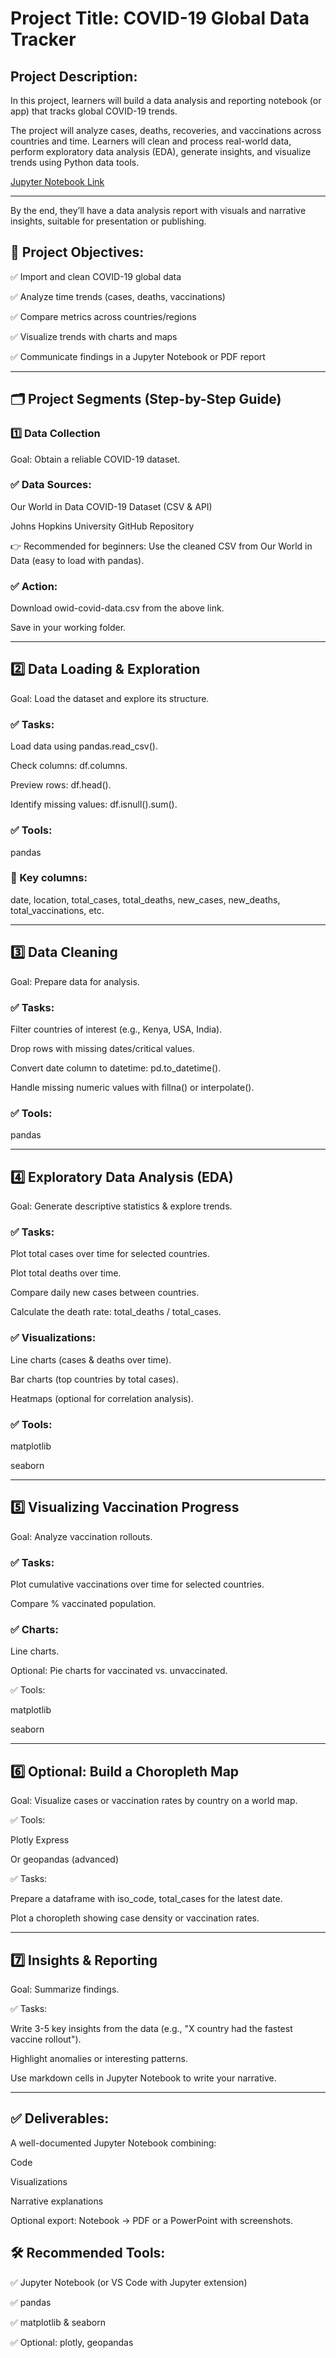 # Project Title: COVID-19 Global Data Tracker
## Project Description:

In this project, learners will build a data analysis and reporting notebook (or app) that tracks global COVID-19 trends. 

The project will analyze cases, deaths, recoveries, and vaccinations across countries and time. 
Learners will clean and process real-world data, perform exploratory data analysis (EDA), generate insights, and visualize trends using Python data tools.

[Jupyter Notebook Link](https://nb.anaconda.cloud/jupyterhub/user/1f0da55e-3670-46fd-ac88-5acd63b2a693/lab/tree/Week8/Untitled.ipynb?)

---

By the end, they’ll have a data analysis report with visuals and narrative insights, suitable for presentation or publishing.

## 🚩 Project Objectives:

✅ Import and clean COVID-19 global data

✅ Analyze time trends (cases, deaths, vaccinations)

✅ Compare metrics across countries/regions

✅ Visualize trends with charts and maps

✅ Communicate findings in a Jupyter Notebook or PDF report

---

## 🗂️ Project Segments (Step-by-Step Guide)
### 1️⃣ Data Collection

Goal: Obtain a reliable COVID-19 dataset.

### ✅ Data Sources:

Our World in Data COVID-19 Dataset (CSV & API)

Johns Hopkins University GitHub Repository

👉 Recommended for beginners: Use the cleaned CSV from Our World in Data (easy to load with pandas).

### ✅ Action:

Download owid-covid-data.csv from the above link.

Save in your working folder.

---

## 2️⃣ Data Loading & Exploration

Goal: Load the dataset and explore its structure.

### ✅ Tasks:

Load data using pandas.read_csv().

Check columns: df.columns.

Preview rows: df.head().

Identify missing values: df.isnull().sum().

### ✅ Tools:

pandas

### 📌 Key columns:

date, location, total_cases, total_deaths, new_cases, new_deaths, total_vaccinations, etc.

---

## 3️⃣ Data Cleaning

Goal: Prepare data for analysis.

### ✅ Tasks:

Filter countries of interest (e.g., Kenya, USA, India).

Drop rows with missing dates/critical values.

Convert date column to datetime: pd.to_datetime().

Handle missing numeric values with fillna() or interpolate().

### ✅ Tools:

pandas

---

## 4️⃣ Exploratory Data Analysis (EDA)

Goal: Generate descriptive statistics & explore trends.

### ✅ Tasks:

Plot total cases over time for selected countries.

Plot total deaths over time.

Compare daily new cases between countries.

Calculate the death rate: total_deaths / total_cases.

### ✅ Visualizations:

Line charts (cases & deaths over time).

Bar charts (top countries by total cases).

Heatmaps (optional for correlation analysis).

### ✅ Tools:

matplotlib

seaborn

---

## 5️⃣ Visualizing Vaccination Progress

Goal: Analyze vaccination rollouts.

### ✅ Tasks:

Plot cumulative vaccinations over time for selected countries.

Compare % vaccinated population.

### ✅ Charts:

Line charts.

Optional: Pie charts for vaccinated vs. unvaccinated.

✅ Tools:

matplotlib

seaborn

---

## 6️⃣ Optional: Build a Choropleth Map

Goal: Visualize cases or vaccination rates by country on a world map.

✅ Tools:

Plotly Express

Or geopandas (advanced)

✅ Tasks:

Prepare a dataframe with iso_code, total_cases for the latest date.

Plot a choropleth showing case density or vaccination rates.

---

## 7️⃣ Insights & Reporting

Goal: Summarize findings.

✅ Tasks:

Write 3-5 key insights from the data (e.g., "X country had the fastest vaccine rollout").

Highlight anomalies or interesting patterns.

Use markdown cells in Jupyter Notebook to write your narrative.

---

## ✅ Deliverables:

A well-documented Jupyter Notebook combining:

Code

Visualizations

Narrative explanations

Optional export: Notebook → PDF or a PowerPoint with screenshots.

## 🛠️ Recommended Tools:

✅ Jupyter Notebook (or VS Code with Jupyter extension)

✅ pandas

✅ matplotlib & seaborn

✅ Optional: plotly, geopandas
